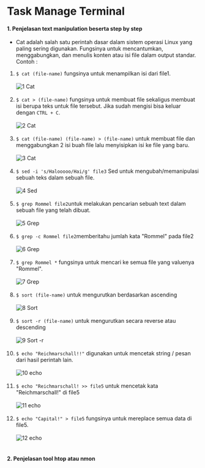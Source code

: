 # Task Manage Terminal
#### 1. Penjelasan text manipulation beserta step by step
- Cat adalah salah satu perintah dasar dalam sistem operasi Linux yang paling sering digunakan. Fungsinya untuk mencantumkan, menggabungkan, dan menulis konten atau isi file dalam output standar.<br/>
 Contoh :<br/>
 1. ``$ cat (file-name)`` fungsinya untuk menampilkan isi dari file1.<br/><br/>![1  Cat](https://github.com/darblietz/devops17-dumbways--M-Yusuf-Haidar-Week-2-Manage-Terminal/assets/98991080/abc8cd89-db32-4ac5-a5db-a78de658b476)<br/><br/>
 2. ``$ cat > (file-name)`` fungsinya untuk membuat file sekaligus membuat isi berupa teks untuk file tersebut. Jika sudah mengisi bisa keluar dengan ``CTRL + C``.<br/><br/>![2  Cat](https://github.com/darblietz/devops17-dumbways--M-Yusuf-Haidar-Week-2-Manage-Terminal/assets/98991080/b14f7c40-6876-40e4-ac7c-82a3283fb24a)<br/><br/>
 3. ``$ cat (file-name) (file-name) > (file-name)`` untuk membuat file dan menggabungkan 2 isi buah file lalu menyisipkan isi ke file yang baru.<br/><br/>![3  Cat](https://github.com/darblietz/devops17-dumbways--M-Yusuf-Haidar-Week-2-Manage-Terminal/assets/98991080/7e489aad-4bcc-42b4-adb8-63e1268462e6)<br/><br/>
 4. ``$ sed -i 's/Halooooo/Hai/g' file3`` Sed untuk mengubah/memanipulasi sebuah teks dalam sebuah file.<br/><br/>![4  Sed](https://github.com/darblietz/devops17-dumbways--M-Yusuf-Haidar-Week-2-Manage-Terminal/assets/98991080/fe32ce84-a9ef-4c9f-b79b-d30711df3c4b)<br/><br/>
 5. ``$ grep Rommel file2``untuk melakukan pencarian sebuah text dalam sebuah file yang telah dibuat.<br/><br/>![5  Grep](https://github.com/darblietz/devops17-dumbways--M-Yusuf-Haidar-Week-2-Manage-Terminal/assets/98991080/c3e89fb2-2594-4e2c-bc19-d1d2ea2ee07a)<br/><br/>
 6. ``$ grep -c Rommel file2``memberitahu jumlah kata "Rommel" pada file2<br/><br/>![6  Grep](https://github.com/darblietz/devops17-dumbways--M-Yusuf-Haidar-Week-2-Manage-Terminal/assets/98991080/f5b0a67d-a493-41f7-869f-b9d4bb6a363b)<br/><br/>
 7. ``$ grep Rommel *`` fungsinya untuk mencari ke semua file yang valuenya "Rommel".<br/><br/>![7  Grep](https://github.com/darblietz/devops17-dumbways--M-Yusuf-Haidar-Week-2-Manage-Terminal/assets/98991080/51d2ffc0-d4ec-4897-8a1d-c4247e5d46d3)<br/><br/>
 8. ``$ sort (file-name)`` untuk mengurutkan berdasarkan ascending<br/><br/>![8  Sort](https://github.com/darblietz/devops17-dumbways--M-Yusuf-Haidar-Week-2-Manage-Terminal/assets/98991080/55aee661-ab7c-47d8-be8c-c53aaf51a86d)<br/><br/>
 9. ``$ sort -r (file-name)`` untuk mengurutkan secara reverse atau descending <br/><br/>![9  Sort -r](https://github.com/darblietz/devops17-dumbways--M-Yusuf-Haidar-Week-2-Manage-Terminal/assets/98991080/d0810781-67d2-42fb-9cd7-7f07181e31ae)<br/><br/>
 10. ``$ echo "Reichmarschall!!"`` digunakan untuk mencetak string / pesan dari hasil perintah lain.<br/><br/>![10  echo](https://github.com/darblietz/devops17-dumbways--M-Yusuf-Haidar-Week-2-Manage-Terminal/assets/98991080/7c275936-b608-4903-a698-f345bee5440d)<br/><br/>
 11. ``$ echo "Reichmarschall! >> file5`` untuk mencetak kata "Reichmarschall!" di file5<br/><br/>![11  echo](https://github.com/darblietz/devops17-dumbways--M-Yusuf-Haidar-Week-2-Manage-Terminal/assets/98991080/1e61855a-8b13-4349-b57d-b57ff3566e2e)<br/><br/>
 12. ``$ echo "Capital!" > file5`` fungsinya untuk mereplace semua data di file5.<br/><br/>![12  echo](https://github.com/darblietz/devops17-dumbways--M-Yusuf-Haidar-Week-2-Manage-Terminal/assets/98991080/166f0084-5709-4e3c-812c-2ed288496b9a)<br/><br/>
 

 









#### 2. Penjelasan tool htop atau nmon
